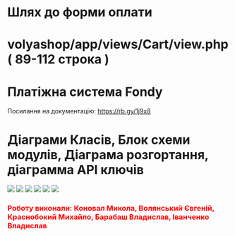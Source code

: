 # Шлях до форми оплати

<h1>volyashop/app/views/Cart/view.php ( 89-112 строка )</h1>


# Платіжна система Fondy
Посилання на документацію: https://rb.gy/1j9x8


<h1>Діаграми Класів, Блок схеми модулів, Діаграма розгортання, діаграмма API ключів</h1>
<img src="https://cdn.discordapp.com/attachments/983366907879104562/1096731195615748126/image_2023-04-15_12-20-46.png">
<img src="https://cdn.discordapp.com/attachments/983366907879104562/1096731304541827202/UML_Deployment_Diagram.jpg">


<img src="https://media.discordapp.net/attachments/983366907879104562/1096737090026360852/Controllers_for_Users.png?width=1440&height=466">
<img src="https://media.discordapp.net/attachments/983366907879104562/1096737090261229669/Models_for_Admin.png?width=1011&height=662">
<img src="https://media.discordapp.net/attachments/983366907879104562/1096737090487713803/Models_for_Users.png?width=912&height=662">
<img src="https://media.discordapp.net/attachments/983366907879104562/1096737090777141368/Controllers_for_Admin.png?width=1440&height=418">

<h3 style="Color:red;">Роботу виконали: Коновал Микола, Волянський Євгеній, Краснобокий Михайло, Барабаш Владислав, Іванченко Владислав</h3>